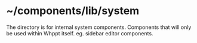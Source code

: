 # ~/components/lib/system

The directory is for internal system components. Components that will only be used within Whppt itself. 
eg. sidebar editor components.
